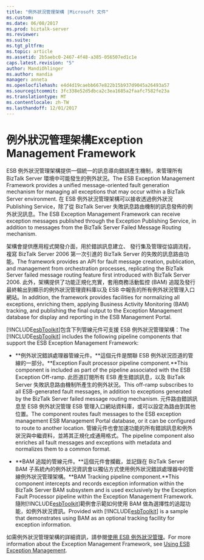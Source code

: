 ```yaml
---
title: "例外狀況管理架構 |Microsoft 文件"
ms.custom: 
ms.date: 06/08/2017
ms.prod: biztalk-server
ms.reviewer: 
ms.suite: 
ms.tgt_pltfrm: 
ms.topic: article
ms.assetid: 2b5aebc0-2467-4f48-a385-056507ed1c1e
caps.latest.revision: "5"
author: MandiOhlinger
ms.author: mandia
manager: anneta
ms.openlocfilehash: e4d4d19caebb667e822b15b937d9045a26493a57
ms.sourcegitcommit: 3fc338e52d5dbca2c3ea1685a2faafc7582fe23a
ms.translationtype: MT
ms.contentlocale: zh-TW
ms.lasthandoff: 12/01/2017
---
```

# <a name="exception-management-framework"></a><span data-ttu-id="cf9b2-102">例外狀況管理架構</span><span class="sxs-lookup"><span data-stu-id="cf9b2-102">Exception Management Framework</span></span>
<span data-ttu-id="cf9b2-103">ESB 例外狀況管理架構提供一個統一的訊息導向錯誤產生機制，來管理所有 BizTalk Server 環境中可能發生的例外狀況。</span><span class="sxs-lookup"><span data-stu-id="cf9b2-103">The ESB Exception Management Framework provides a unified message-oriented fault generation mechanism for managing all exceptions that may occur within a BizTalk Server environment.</span></span> <span data-ttu-id="cf9b2-104">在 ESB 例外狀況管理架構可以接收透過例外狀況 Publishing Service，除了從 BizTalk Server 失敗訊息路由機制的訊息發佈的例外狀況訊息。</span><span class="sxs-lookup"><span data-stu-id="cf9b2-104">The ESB Exception Management Framework can receive exception messages published through the Exception Publishing Service, in addition to messages from the BizTalk Server Failed Message Routing mechanism.</span></span>  
  
 <span data-ttu-id="cf9b2-105">架構會提供應用程式開發介面，用於錯誤訊息建立、 發行集及管理從協調流程，複寫 BizTalk Server 2006 第一次引進的 BizTalk Server 的失敗的訊息路由功能。</span><span class="sxs-lookup"><span data-stu-id="cf9b2-105">The framework provides an API for fault message creation, publication, and management from orchestration processes, replicating the BizTalk Server failed message routing feature first introduced with BizTalk Server 2006.</span></span> <span data-ttu-id="cf9b2-106">此外，架構提供了功能正規化充實，套用商務活動監控 (BAM) 追蹤及發行最終輸出到顯示的例外狀況管理資料庫以及 ESB 中報告的所有例外狀況管理入口網站。</span><span class="sxs-lookup"><span data-stu-id="cf9b2-106">In addition, the framework provides facilities for normalizing all exceptions, enriching them, applying Business Activity Monitoring (BAM) tracking, and publishing the final output to the Exception Management database for display and reporting in the ESB Management Portal.</span></span>  
  
 <span data-ttu-id="cf9b2-107">[!INCLUDE[esbToolkit](../includes/esbtoolkit-md.md)]包含下列管線元件可支援 ESB 例外狀況管理架構：</span><span class="sxs-lookup"><span data-stu-id="cf9b2-107">The [!INCLUDE[esbToolkit](../includes/esbtoolkit-md.md)] includes the following pipeline components that support the ESB Exception Management Framework:</span></span>  
  
-   <span data-ttu-id="cf9b2-108">**例外狀況錯誤處理器管線元件。**這個元件是關聯 ESB 例外狀況匝道的管線的一部分。</span><span class="sxs-lookup"><span data-stu-id="cf9b2-108">**Exception Fault processor pipeline component.**This component is included as part of the pipeline associated with the ESB Exception Off-ramp.</span></span> <span data-ttu-id="cf9b2-109">此匝道訂閱所有 ESB 產生錯誤訊息，以及 BizTalk Server 失敗訊息路由機制所產生的例外狀況。</span><span class="sxs-lookup"><span data-stu-id="cf9b2-109">This off-ramp subscribes to all ESB-generated fault messages, in addition to exceptions generated by the BizTalk Server failed message routing mechanism.</span></span> <span data-ttu-id="cf9b2-110">元件路由錯誤訊息至 ESB 例外狀況管理 ESB 管理入口網站資料庫，或可以設定為路由到其他位置。</span><span class="sxs-lookup"><span data-stu-id="cf9b2-110">The component routes fault messages to the ESB exception management ESB Management Portal database, or it can be configured to route to another location.</span></span> <span data-ttu-id="cf9b2-111">管線元件也會加速功能的所有錯誤訊息和例外狀況與中繼資料，並將其正規化成通用格式。</span><span class="sxs-lookup"><span data-stu-id="cf9b2-111">The pipeline component also enriches all fault messages and exceptions with metadata and normalizes them to a common format.</span></span>  
  
-   <span data-ttu-id="cf9b2-112">**BAM 追蹤的管線元件。**這個元件會攔截，並記錄在 BizTalk Server BAM 子系統內的例外狀況資訊會以獨佔方式使用例外狀況錯誤處理器中的管線例外狀況管理架構。</span><span class="sxs-lookup"><span data-stu-id="cf9b2-112">**BAM Tracking pipeline component.**This component intercepts and records exception information within the BizTalk Server BAM subsystem and is used exclusively by the Exception Fault Processor pipeline within the Exception Management Framework.</span></span> <span data-ttu-id="cf9b2-113">隨附[!INCLUDE[esbToolkit](../includes/esbtoolkit-md.md)]範例會示範如何使用 BAM 做為選擇性的追蹤功能，如例外狀況資訊。</span><span class="sxs-lookup"><span data-stu-id="cf9b2-113">Provided with [!INCLUDE[esbToolkit](../includes/esbtoolkit-md.md)] is a sample that demonstrates using BAM as an optional tracking facility for exception information.</span></span>  
  
 <span data-ttu-id="cf9b2-114">如需例外狀況管理架構的詳細資訊，請參閱[使用 ESB 例外狀況管理](../esb-toolkit/using-esb-exception-management.md)。</span><span class="sxs-lookup"><span data-stu-id="cf9b2-114">For more information about the Exception Management Framework, see [Using ESB Exception Management](../esb-toolkit/using-esb-exception-management.md).</span></span>